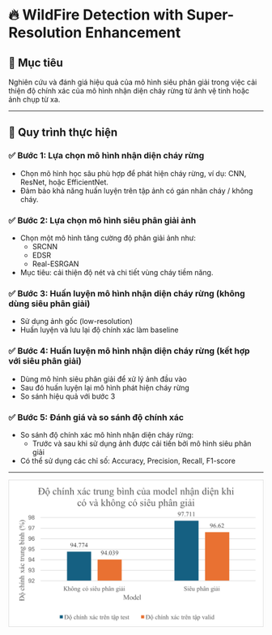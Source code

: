 # 🔥 WildFire Detection with Super-Resolution Enhancement

## 📌 Mục tiêu
Nghiên cứu và đánh giá hiệu quả của mô hình siêu phân giải trong việc cải thiện độ chính xác của mô hình nhận diện cháy rừng từ ảnh vệ tinh hoặc ảnh chụp từ xa.

---

## 🔄 Quy trình thực hiện

### ✅ Bước 1: Lựa chọn mô hình nhận diện cháy rừng
- Chọn mô hình học sâu phù hợp để phát hiện cháy rừng, ví dụ: CNN, ResNet, hoặc EfficientNet.
- Đảm bảo khả năng huấn luyện trên tập ảnh có gán nhãn cháy / không cháy.

### ✅ Bước 2: Lựa chọn mô hình siêu phân giải ảnh
- Chọn một mô hình tăng cường độ phân giải ảnh như:
  - SRCNN
  - EDSR
  - Real-ESRGAN
- Mục tiêu: cải thiện độ nét và chi tiết vùng cháy tiềm năng.

### ✅ Bước 3: Huấn luyện mô hình nhận diện cháy rừng **(không dùng siêu phân giải)**
- Sử dụng ảnh gốc (low-resolution)
- Huấn luyện và lưu lại độ chính xác làm baseline

### ✅ Bước 4: Huấn luyện mô hình nhận diện cháy rừng **(kết hợp với siêu phân giải)**
- Dùng mô hình siêu phân giải để xử lý ảnh đầu vào
- Sau đó huấn luyện lại mô hình phát hiện cháy rừng
- So sánh hiệu quả với bước 3

### ✅ Bước 5: Đánh giá và so sánh độ chính xác
- So sánh độ chính xác mô hình nhận diện cháy rừng:
  - Trước và sau khi sử dụng ảnh được cải tiến bởi mô hình siêu phân giải
- Có thể sử dụng các chỉ số: Accuracy, Precision, Recall, F1-score

---
![Tên ảnh mô tả](visualize/accuracy_mean.png)



